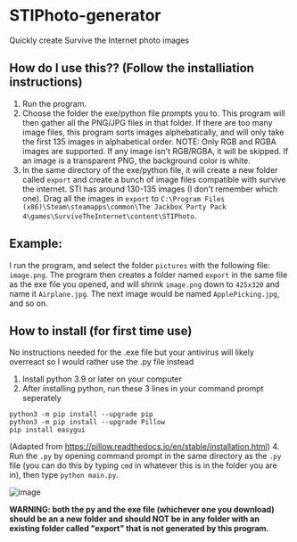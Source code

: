 # STIPhoto-generator
Quickly create Survive the Internet photo images

## How do I use this?? (Follow the installiation instructions)
1. Run the program.
2. Choose the folder the exe/python file prompts you to. This program will then gather all the PNG/JPG files in that folder. If there are too many image files, this program sorts images alphebatically, and will only take the first 135 images in alphabetical order. NOTE: Only RGB and RGBA images are supported. If any image isn't RGB/RGBA, it will be skipped. If an image is a transparent PNG, the background color is white.
4. In the same directory of the exe/python file, it will create a new folder called ``export`` and create a bunch of image files compatible with survive the internet.
STI has around 130-135 images (I don't remember which one). Drag all the images in ``export`` to ``C:\Program Files (x86)\Steam\steamapps\common\The Jackbox Party Pack 4\games\SurviveTheInternet\content\STIPhoto``.

## Example:
I run the program, and select the folder ``pictures`` with the following file: ``image.png``. The program then creates a folder named ``export`` in the same file as the exe file you opened, and will shrink ``image.png`` down to ``425x320`` and name it ``Airplane.jpg``. The next image would be named ``ApplePicking.jpg``, and so on.

## How to install (for first time use)
No instructions needed for the .exe file but your antivirus will likely overreact so I would rather use the .py file instead

1. Install python 3.9 or later on your computer
2. After installing python, run these 3 lines in your command prompt seperately
```
python3 -m pip install --upgrade pip
python3 -m pip install --upgrade Pillow
pip install easygui
```
(Adapted from https://pillow.readthedocs.io/en/stable/installation.html)
4. Run the ``.py`` by opening command prompt in the same directory as the ``.py`` file (you can do this by typing ``cmd`` in whatever this is in the folder you are in), then type ``python main.py``.

![image](https://user-images.githubusercontent.com/31808925/154206297-5939e053-2ef9-4dcf-b4c8-575f4589c3c2.png)


**WARNING: both the py and the exe file (whichever one you download) should be an a new folder and should NOT be in any folder with an existing folder called "export" that is not generated by this program.**
